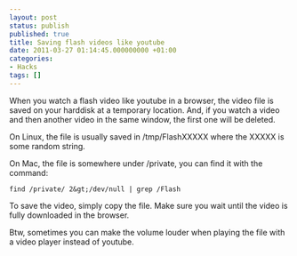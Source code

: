 ```yaml
---
layout: post
status: publish
published: true
title: Saving flash videos like youtube
date: 2011-03-27 01:14:45.000000000 +01:00
categories:
- Hacks
tags: []
---
```

When you watch a flash video like youtube in a browser, the video file is saved on your harddisk at a temporary location. And, if you watch a video and then another video in the same window, the first one will be deleted.

On Linux, the file is usually saved in /tmp/FlashXXXXX where the XXXXX is some random string.

On Mac, the file is somewhere under /private, you can find it with the command:

```
find /private/ 2&gt;/dev/null | grep /Flash
```

To save the video, simply copy the file. Make sure you wait until the video is fully downloaded in the browser.

Btw, sometimes you can make the volume louder when playing the file with a video player instead of youtube.
